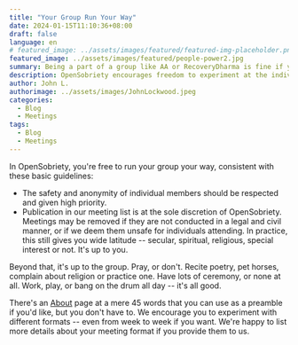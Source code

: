 ```yaml
---
title: "Your Group Run Your Way"
date: 2024-01-15T11:10:36+08:00
draft: false
language: en
# featured_image: ../assets/images/featured/featured-img-placeholder.png
featured_image: ../assets/images/featured/people-power2.jpg
summary: Being a part of a group like AA or RecoveryDharma is fine if you like their format, but what if you want to mix and match, or strike off in a new direction?
description: OpenSobriety encourages freedom to experiment at the individual group level.
author: John L.
authorimage: ../assets/images/JohnLockwood.jpeg
categories: 
  - Blog
  - Meetings
tags: 
  - Blog
  - Meetings
---
```


In OpenSobriety, you're free to run your group your way, consistent with these basic guidelines:

* The safety and anonymity of individual members should be respected and given high priority.
* Publication in our meeting list is at the sole discretion of OpenSobriety.  Meetings may be removed if they are not conducted in a legal and civil manner, or if we deem them unsafe for individuals attending.  In practice, this still gives you wide latitude -- secular, spiritual, religious, special interest or not.  It's up to you. 

Beyond that, it's up to the group.  Pray, or don't. Recite poetry, pet horses, complain about religion or practice one.  Have lots of ceremony, or none at all. Work, play, or bang on the drum all day -- it's all good.  

There's an [About](/about/) page at a mere 45 words that you can use as a preamble if you'd like, but you don't have to.  We encourage you to experiment with different formats -- even from week to week if you want.  We're happy to list more details about your meeting format if you provide them to us.